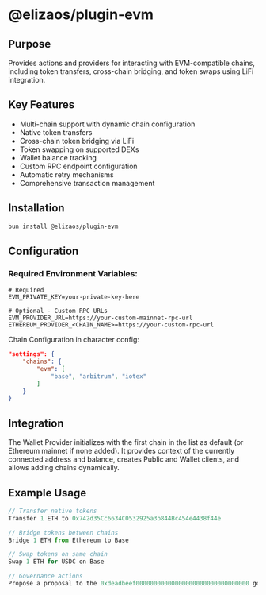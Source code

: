 # @elizaos/plugin-evm

## Purpose
Provides actions and providers for interacting with EVM-compatible chains, including token transfers, cross-chain bridging, and token swaps using LiFi integration.

## Key Features
- Multi-chain support with dynamic chain configuration
- Native token transfers
- Cross-chain token bridging via LiFi
- Token swapping on supported DEXs
- Wallet balance tracking
- Custom RPC endpoint configuration
- Automatic retry mechanisms
- Comprehensive transaction management

## Installation
```bash
bun install @elizaos/plugin-evm
```

## Configuration
### Required Environment Variables:
```env
# Required
EVM_PRIVATE_KEY=your-private-key-here

# Optional - Custom RPC URLs
EVM_PROVIDER_URL=https://your-custom-mainnet-rpc-url
ETHEREUM_PROVIDER_<CHAIN_NAME>=https://your-custom-rpc-url
```

Chain Configuration in character config:
```json
"settings": {
    "chains": {
        "evm": [
            "base", "arbitrum", "iotex"
        ]
    }
}
```

## Integration
The Wallet Provider initializes with the first chain in the list as default (or Ethereum mainnet if none added). It provides context of the currently connected address and balance, creates Public and Wallet clients, and allows adding chains dynamically.

## Example Usage
```typescript
// Transfer native tokens
Transfer 1 ETH to 0x742d35Cc6634C0532925a3b844Bc454e4438f44e

// Bridge tokens between chains
Bridge 1 ETH from Ethereum to Base

// Swap tokens on same chain
Swap 1 ETH for USDC on Base

// Governance actions
Propose a proposal to the 0xdeadbeef00000000000000000000000000000000 governor on Ethereum to transfer 1 ETH to 0xRecipient.
```
